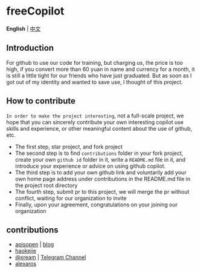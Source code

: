 # freeCopilot

**English** | [中文](./README.zh_CN.md)

## Introduction

For github to use our code for training, but charging us, the price is too high, if you convert more than 60 yuan in name and currency for a month, it is still a little tight for our friends who have just graduated. But as soon as I got out of my identity and wanted to save use, I thought of this project.

## How to contribute

`In order to make the project interesting`, not a full-scale project, we hope that you can sincerely contribute your own interesting copilot use skills and experience, or other meaningful content about the use of github, etc.

- The first step, star project, and fork project
- The second step is to find `contributions` folder in your fork project, create your own `github id` folder in it, write a `README.md` file in it, and introduce your experience or advice on using github copilot.
- The third step is to add your own github link and voluntarily add your own home page address under contributions in the README.md file in the project root directory
- The fourth step, submit pr to this project, we will merge the pr without conflict, waiting for our organization to invite
- Finally, upon your agreement, congratulations on your joining our organization

## contributions

- [apisopen](https://github.com/apisopen) | [blog](https://github.com/freeCopilot/freeCopilot)
- [haokejie](https://github.com/haokejie)
- [@xream](https://github.com/xream) | [Telegram Channel](https://t.me/zhetengsha)
- [alexaros](https://github.com/alexaros997)
